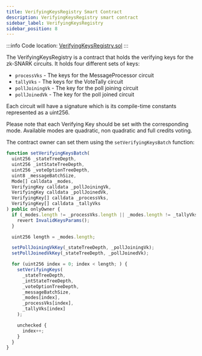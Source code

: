 ```yaml
---
title: VerifyingKeysRegistry Smart Contract
description: VerifyingKeysRegistry smart contract
sidebar_label: VerifyingKeysRegistry
sidebar_position: 8
---
```


:::info
Code location: [VerifyingKeysRegistry.sol](https://github.com/privacy-scaling-explorations/maci/blob/dev/packages/contracts/contracts/VerifyingKeysRegistry.sol)
:::

The VerifyingKeysRegistry is a contract that holds the verifying keys for the zk-SNARK circuits. It holds four different sets of keys:

- `processVks` - The keys for the MessageProcessor circuit
- `tallyVks` - The keys for the VoteTally circuit
- `pollJoiningVk` - The key for the poll joining circuit
- `pollJoinedVk` - The key for the poll joined circuit

Each circuit will have a signature which is its compile-time constants represented as a uint256.

Please note that each Verifying Key should be set with the corresponding mode. Available modes are quadratic, non quadratic and full credits voting.

The contract owner can set them using the `setVerifyingKeysBatch` function:

```ts
function setVerifyingKeysBatch(
  uint256 _stateTreeDepth,
  uint256 _intStateTreeDepth,
  uint256 _voteOptionTreeDepth,
  uint8 _messageBatchSize,
  Mode[] calldata _modes,
  VerifyingKey calldata _pollJoiningVk,
  VerifyingKey calldata _pollJoinedVk,
  VerifyingKey[] calldata _processVks,
  VerifyingKey[] calldata _tallyVks
) public onlyOwner {
  if (_modes.length != _processVks.length || _modes.length != _tallyVks.length) {
    revert InvalidKeysParams();
  }

  uint256 length = _modes.length;

  setPollJoiningVkKey(_stateTreeDepth, _pollJoiningVk);
  setPollJoinedVkKey(_stateTreeDepth, _pollJoinedVk);

  for (uint256 index = 0; index < length; ) {
    setVerifyingKeys(
      _stateTreeDepth,
      _intStateTreeDepth,
      _voteOptionTreeDepth,
      _messageBatchSize,
      _modes[index],
      _processVks[index],
      _tallyVks[index]
    );

    unchecked {
      index++;
    }
  }
}
```
